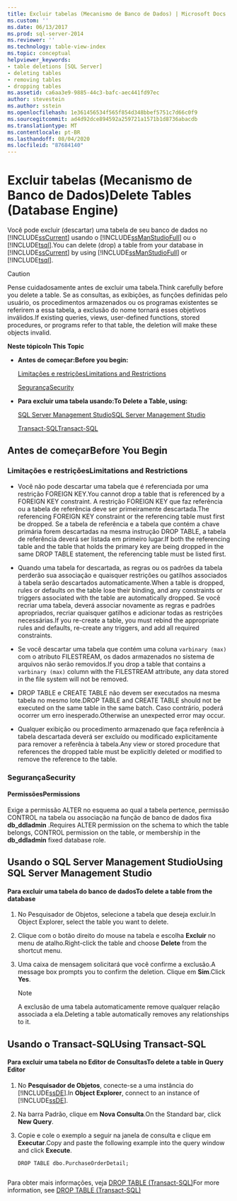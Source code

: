 ```yaml
---
title: Excluir tabelas (Mecanismo de Banco de Dados) | Microsoft Docs
ms.custom: ''
ms.date: 06/13/2017
ms.prod: sql-server-2014
ms.reviewer: ''
ms.technology: table-view-index
ms.topic: conceptual
helpviewer_keywords:
- table deletions [SQL Server]
- deleting tables
- removing tables
- dropping tables
ms.assetid: ca6aa3e9-9885-44c3-bafc-aec441fd97ec
author: stevestein
ms.author: sstein
ms.openlocfilehash: 1e361456534f565f854d348bbef5751c7d66c0f9
ms.sourcegitcommit: ad4d92dce894592a259721a1571b1d8736abacdb
ms.translationtype: MT
ms.contentlocale: pt-BR
ms.lasthandoff: 08/04/2020
ms.locfileid: "87684140"
---
```

# <a name="delete-tables-database-engine"></a><span data-ttu-id="fd91f-102">Excluir tabelas (Mecanismo de Banco de Dados)</span><span class="sxs-lookup"><span data-stu-id="fd91f-102">Delete Tables (Database Engine)</span></span>
  <span data-ttu-id="fd91f-103">Você pode excluir (descartar) uma tabela de seu banco de dados no [!INCLUDE[ssCurrent](../../includes/sscurrent-md.md)] usando o [!INCLUDE[ssManStudioFull](../../includes/ssmanstudiofull-md.md)] ou o [!INCLUDE[tsql](../../includes/tsql-md.md)].</span><span class="sxs-lookup"><span data-stu-id="fd91f-103">You can delete (drop) a table from your database in [!INCLUDE[ssCurrent](../../includes/sscurrent-md.md)] by using [!INCLUDE[ssManStudioFull](../../includes/ssmanstudiofull-md.md)] or [!INCLUDE[tsql](../../includes/tsql-md.md)].</span></span>  
  
> [!CAUTION]  
>  <span data-ttu-id="fd91f-104">Pense cuidadosamente antes de excluir uma tabela.</span><span class="sxs-lookup"><span data-stu-id="fd91f-104">Think carefully before you delete a table.</span></span> <span data-ttu-id="fd91f-105">Se as consultas, as exibições, as funções definidas pelo usuário, os procedimentos armazenados ou os programas existentes se referirem a essa tabela, a exclusão do nome tornará esses objetivos inválidos.</span><span class="sxs-lookup"><span data-stu-id="fd91f-105">If existing queries, views, user-defined functions, stored procedures, or programs refer to that table, the deletion will make these objects invalid.</span></span>  
  
 <span data-ttu-id="fd91f-106">**Neste tópico**</span><span class="sxs-lookup"><span data-stu-id="fd91f-106">**In This Topic**</span></span>  
  
-   <span data-ttu-id="fd91f-107">**Antes de começar:**</span><span class="sxs-lookup"><span data-stu-id="fd91f-107">**Before you begin:**</span></span>  
  
     [<span data-ttu-id="fd91f-108">Limitações e restrições</span><span class="sxs-lookup"><span data-stu-id="fd91f-108">Limitations and Restrictions</span></span>](#Restrictions)  
  
     [<span data-ttu-id="fd91f-109">Segurança</span><span class="sxs-lookup"><span data-stu-id="fd91f-109">Security</span></span>](#Security)  
  
-   <span data-ttu-id="fd91f-110">**Para excluir uma tabela usando:**</span><span class="sxs-lookup"><span data-stu-id="fd91f-110">**To Delete a Table, using:**</span></span>  
  
     [<span data-ttu-id="fd91f-111">SQL Server Management Studio</span><span class="sxs-lookup"><span data-stu-id="fd91f-111">SQL Server Management Studio</span></span>](#SSMSProcedure)  
  
     [<span data-ttu-id="fd91f-112">Transact-SQL</span><span class="sxs-lookup"><span data-stu-id="fd91f-112">Transact-SQL</span></span>](#TsqlProcedure)  
  
##  <a name="before-you-begin"></a><a name="BeforeYouBegin"></a> <span data-ttu-id="fd91f-113">Antes de começar</span><span class="sxs-lookup"><span data-stu-id="fd91f-113">Before You Begin</span></span>  
  
###  <a name="limitations-and-restrictions"></a><a name="Restrictions"></a> <span data-ttu-id="fd91f-114">Limitações e restrições</span><span class="sxs-lookup"><span data-stu-id="fd91f-114">Limitations and Restrictions</span></span>  
  
-   <span data-ttu-id="fd91f-115">Você não pode descartar uma tabela que é referenciada por uma restrição FOREIGN KEY.</span><span class="sxs-lookup"><span data-stu-id="fd91f-115">You cannot drop a table that is referenced by a FOREIGN KEY constraint.</span></span> <span data-ttu-id="fd91f-116">A restrição FOREIGN KEY que faz referência ou a tabela de referência deve ser primeiramente descartada.</span><span class="sxs-lookup"><span data-stu-id="fd91f-116">The referencing FOREIGN KEY constraint or the referencing table must first be dropped.</span></span> <span data-ttu-id="fd91f-117">Se a tabela de referência e a tabela que contém a chave primária forem descartadas na mesma instrução DROP TABLE, a tabela de referência deverá ser listada em primeiro lugar.</span><span class="sxs-lookup"><span data-stu-id="fd91f-117">If both the referencing table and the table that holds the primary key are being dropped in the same DROP TABLE statement, the referencing table must be listed first.</span></span>  
  
-   <span data-ttu-id="fd91f-118">Quando uma tabela for descartada, as regras ou os padrões da tabela perderão sua associação e quaisquer restrições ou gatilhos associados à tabela serão descartados automaticamente.</span><span class="sxs-lookup"><span data-stu-id="fd91f-118">When a table is dropped, rules or defaults on the table lose their binding, and any constraints or triggers associated with the table are automatically dropped.</span></span> <span data-ttu-id="fd91f-119">Se você recriar uma tabela, deverá associar novamente as regras e padrões apropriados, recriar quaisquer gatilhos e adicionar todas as restrições necessárias.</span><span class="sxs-lookup"><span data-stu-id="fd91f-119">If you re-create a table, you must rebind the appropriate rules and defaults, re-create any triggers, and add all required constraints.</span></span>  
  
-   <span data-ttu-id="fd91f-120">Se você descartar uma tabela que contém uma coluna `varbinary (max)` com o atributo FILESTREAM, os dados armazenados no sistema de arquivos não serão removidos.</span><span class="sxs-lookup"><span data-stu-id="fd91f-120">If you drop a table that contains a `varbinary (max)` column with the FILESTREAM attribute, any data stored in the file system will not be removed.</span></span>  
  
-   <span data-ttu-id="fd91f-121">DROP TABLE e CREATE TABLE não devem ser executados na mesma tabela no mesmo lote.</span><span class="sxs-lookup"><span data-stu-id="fd91f-121">DROP TABLE and CREATE TABLE should not be executed on the same table in the same batch.</span></span> <span data-ttu-id="fd91f-122">Caso contrário, poderá ocorrer um erro inesperado.</span><span class="sxs-lookup"><span data-stu-id="fd91f-122">Otherwise an unexpected error may occur.</span></span>  
  
-   <span data-ttu-id="fd91f-123">Qualquer exibição ou procedimento armazenado que faça referência à tabela descartada deverá ser excluído ou modificado explicitamente para remover a referência à tabela.</span><span class="sxs-lookup"><span data-stu-id="fd91f-123">Any view or stored procedure that references the dropped table must be explicitly deleted or modified to remove the reference to the table.</span></span>  
  
###  <a name="security"></a><a name="Security"></a> <span data-ttu-id="fd91f-124">Segurança</span><span class="sxs-lookup"><span data-stu-id="fd91f-124">Security</span></span>  
  
####  <a name="permissions"></a><a name="Permissions"></a> <span data-ttu-id="fd91f-125">Permissões</span><span class="sxs-lookup"><span data-stu-id="fd91f-125">Permissions</span></span>  
 <span data-ttu-id="fd91f-126">Exige a permissão ALTER no esquema ao qual a tabela pertence, permissão CONTROL na tabela ou associação na função de banco de dados fixa **db_ddladmin** .</span><span class="sxs-lookup"><span data-stu-id="fd91f-126">Requires ALTER permission on the schema to which the table belongs, CONTROL permission on the table, or membership in the **db_ddladmin** fixed database role.</span></span>  
  
##  <a name="using-sql-server-management-studio"></a><a name="SSMSProcedure"></a> <span data-ttu-id="fd91f-127">Usando o SQL Server Management Studio</span><span class="sxs-lookup"><span data-stu-id="fd91f-127">Using SQL Server Management Studio</span></span>  
  
#### <a name="to-delete-a-table-from-the-database"></a><span data-ttu-id="fd91f-128">Para excluir uma tabela do banco de dados</span><span class="sxs-lookup"><span data-stu-id="fd91f-128">To delete a table from the database</span></span>  
  
1.  <span data-ttu-id="fd91f-129">No Pesquisador de Objetos, selecione a tabela que deseja excluir.</span><span class="sxs-lookup"><span data-stu-id="fd91f-129">In Object Explorer, select the table you want to delete.</span></span>  
  
2.  <span data-ttu-id="fd91f-130">Clique com o botão direito do mouse na tabela e escolha **Excluir** no menu de atalho.</span><span class="sxs-lookup"><span data-stu-id="fd91f-130">Right-click the table and choose **Delete** from the shortcut menu.</span></span>  
  
3.  <span data-ttu-id="fd91f-131">Uma caixa de mensagem solicitará que você confirme a exclusão.</span><span class="sxs-lookup"><span data-stu-id="fd91f-131">A message box prompts you to confirm the deletion.</span></span> <span data-ttu-id="fd91f-132">Clique em **Sim**.</span><span class="sxs-lookup"><span data-stu-id="fd91f-132">Click **Yes**.</span></span>  
  
    > [!NOTE]  
    >  <span data-ttu-id="fd91f-133">A exclusão de uma tabela automaticamente remove qualquer relação associada a ela.</span><span class="sxs-lookup"><span data-stu-id="fd91f-133">Deleting a table automatically removes any relationships to it.</span></span>  
  
##  <a name="using-transact-sql"></a><a name="TsqlProcedure"></a> <span data-ttu-id="fd91f-134">Usando o Transact-SQL</span><span class="sxs-lookup"><span data-stu-id="fd91f-134">Using Transact-SQL</span></span>  
  
#### <a name="to-delete-a-table-in-query-editor"></a><span data-ttu-id="fd91f-135">Para excluir uma tabela no Editor de Consultas</span><span class="sxs-lookup"><span data-stu-id="fd91f-135">To delete a table in Query Editor</span></span>  
  
1.  <span data-ttu-id="fd91f-136">No **Pesquisador de Objetos**, conecte-se a uma instância do [!INCLUDE[ssDE](../../includes/ssde-md.md)].</span><span class="sxs-lookup"><span data-stu-id="fd91f-136">In **Object Explorer**, connect to an instance of [!INCLUDE[ssDE](../../includes/ssde-md.md)].</span></span>  
  
2.  <span data-ttu-id="fd91f-137">Na barra Padrão, clique em **Nova Consulta**.</span><span class="sxs-lookup"><span data-stu-id="fd91f-137">On the Standard bar, click **New Query**.</span></span>  
  
3.  <span data-ttu-id="fd91f-138">Copie e cole o exemplo a seguir na janela de consulta e clique em **Executar**.</span><span class="sxs-lookup"><span data-stu-id="fd91f-138">Copy and paste the following example into the query window and click **Execute**.</span></span>  
  
    ```  
    DROP TABLE dbo.PurchaseOrderDetail;  
  
    ```  
  
 <span data-ttu-id="fd91f-139">Para obter mais informações, veja [DROP TABLE &#40;Transact-SQL&#41;](/sql/t-sql/statements/drop-table-transact-sql)</span><span class="sxs-lookup"><span data-stu-id="fd91f-139">For more information, see [DROP TABLE &#40;Transact-SQL&#41;](/sql/t-sql/statements/drop-table-transact-sql)</span></span>  
  
  

